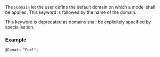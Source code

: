 The `@Domain` let the user define the default domain on which a model
shall be applied. This keyword is followed by the name of the domain.

This keyword is deprecated as domains shall be explicitely specified
by specialisation.

### Example

~~~~{.cpp}
@Domain "Fuel";
~~~~~~~~~~~~~~~~~~~~~~~~~~~~~~

